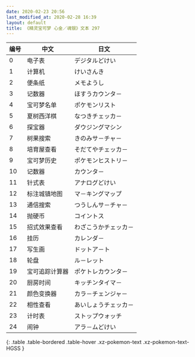 ```yaml
---
date: 2020-02-23 20:56
last_modified_at: 2020-02-28 16:39
layout: default
title: 《精灵宝可梦 心金／魂银》文本 297
---
```

| 编号 | 中文 | 日文 |
| ---- | ---- | ---- |
| 0 | 电子表 | デジタルどけい |
| 1 | 计算机 | けいさんき |
| 2 | 便条纸 | メモようし |
| 3 | 记数器 | ほすうカウンタ－ |
| 4 | 宝可梦名单 | ポケモンリスト |
| 5 | 夏树西洋棋 | なつきチェッカ－ |
| 6 | 探宝器 | ダウジングマシン |
| 7 | 树果搜索 | きのみサ－チャ－ |
| 8 | 培育屋查看 | そだてやチェッカ－ |
| 9 | 宝可梦历史 | ポケモンヒストリ－ |
| 10 | 记数器 | カウンタ－ |
| 11 | 针式表 | アナログどけい |
| 12 | 标注城镇地图 | マ－キングマップ |
| 13 | 通信搜索 | つうしんサ－チャ－ |
| 14 | 抛硬币 | コイントス |
| 15 | 招式效果查看 | わざこうかチェッカ－ |
| 16 | 挂历 | カレンダ－ |
| 17 | 写生画 | ドットア－ト |
| 18 | 轮盘 | ル－レット |
| 19 | 宝可追踪计算器 | ポケトレカウンタ－ |
| 20 | 厨房时间 | キッチンタイマ－ |
| 21 | 颜色变换器 | カラ－チェンジャ－ |
| 22 | 相性查看 | あいしょうチェッカ－ |
| 23 | 计时表 | ストップウォッチ |
| 24 | 闹钟 | アラ－ムどけい |
{: .table .table-bordered .table-hover .xz-pokemon-text .xz-pokemon-text-HGSS }